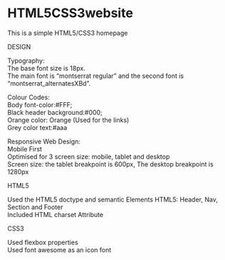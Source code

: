 # HTML5CSS3website
This is a simple HTML5/CSS3 homepage


DESIGN

Typography:<br>
The base font size is 18px.<br>
The main font is “montserrat regular” and the second font is “montserrat_alternatesXBd”.<br>

Colour Codes:<br>
Body font-color:#FFF;<br>
Black header background:#000;<br>
Orange color: Orange (Used for the links)<br>
Grey color text:#aaa<br>

Responsive Web Design:<br>
Mobile First<br>
Optimised for 3 screen size: mobile, tablet and desktop<br>
Screen size: the tablet breakpoint is 600px, The desktop breakpoint is 1280px<br>

HTML5

Used the HTML5 doctype and semantic Elements HTML5: Header, Nav, Section and Footer<br>
Included HTML <meta>charset Attribute<br>

CSS3

Used flexbox properties<br>
Used font awesome as an icon font


